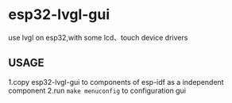 # esp32-lvgl-gui

use lvgl on esp32,with some lcd、touch device drivers

## USAGE

1.copy esp32-lvgl-gui to components of esp-idf as a independent component
2.run `make menuconfig` to configuration gui

